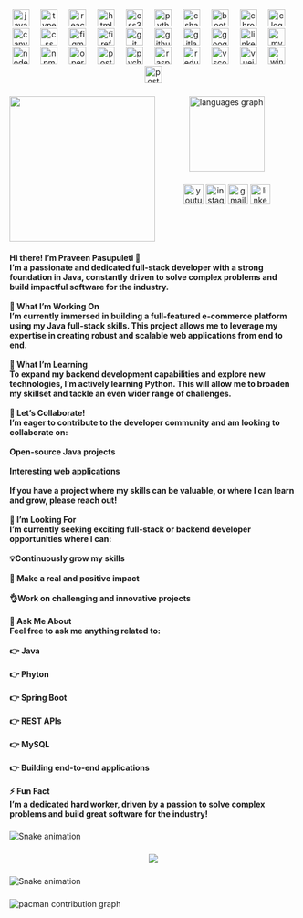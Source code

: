 <div align="center">
  <img src="https://cdn.jsdelivr.net/gh/devicons/devicon/icons/javascript/javascript-original.svg" height="30" alt="javascript logo"  />
  <img width="12" />
  <img src="https://cdn.jsdelivr.net/gh/devicons/devicon/icons/typescript/typescript-original.svg" height="30" alt="typescript logo"  />
  <img width="12" />
  <img src="https://cdn.jsdelivr.net/gh/devicons/devicon/icons/react/react-original.svg" height="30" alt="react logo"  />
  <img width="12" />
  <img src="https://cdn.jsdelivr.net/gh/devicons/devicon/icons/html5/html5-original.svg" height="30" alt="html5 logo"  />
  <img width="12" />
  <img src="https://cdn.jsdelivr.net/gh/devicons/devicon/icons/css3/css3-original.svg" height="30" alt="css3 logo"  />
  <img width="12" />
  <img src="https://cdn.jsdelivr.net/gh/devicons/devicon/icons/python/python-original.svg" height="30" alt="python logo"  />
  <img width="12" />
  <img src="https://cdn.jsdelivr.net/gh/devicons/devicon/icons/csharp/csharp-original.svg" height="30" alt="csharp logo"  />
  <img width="12" />
  <img src="https://cdn.jsdelivr.net/gh/devicons/devicon/icons/bootstrap/bootstrap-original.svg" height="30" alt="bootstrap logo"  />
  <img width="12" />
  <img src="https://cdn.jsdelivr.net/gh/devicons/devicon/icons/chrome/chrome-original.svg" height="30" alt="chrome logo"  />
  <img width="12" />
  <img src="https://cdn.jsdelivr.net/gh/devicons/devicon/icons/c/c-original.svg" height="30" alt="c logo"  />
  <img width="12" />
  <img src="https://cdn.jsdelivr.net/gh/devicons/devicon/icons/canva/canva-original.svg" height="30" alt="canva logo"  />
  <img width="12" />
  <img src="https://cdn.simpleicons.org/css/1572B6" height="30" alt="css logo"  />
  <img width="12" />
  <img src="https://cdn.jsdelivr.net/gh/devicons/devicon/icons/figma/figma-original.svg" height="30" alt="figma logo"  />
  <img width="12" />
  <img src="https://cdn.jsdelivr.net/gh/devicons/devicon/icons/firefox/firefox-original.svg" height="30" alt="firefox logo"  />
  <img width="12" />
  <img src="https://cdn.jsdelivr.net/gh/devicons/devicon/icons/git/git-original.svg" height="30" alt="git logo"  />
  <img width="12" />
  <img src="https://cdn.jsdelivr.net/gh/devicons/devicon/icons/github/github-original.svg" height="30" alt="github logo"  />
  <img width="12" />
  <img src="https://cdn.jsdelivr.net/gh/devicons/devicon/icons/gitlab/gitlab-original.svg" height="30" alt="gitlab logo"  />
  <img width="12" />
  <img src="https://cdn.jsdelivr.net/gh/devicons/devicon/icons/google/google-original.svg" height="30" alt="google logo"  />
  <img width="12" />
  <img src="https://cdn.jsdelivr.net/gh/devicons/devicon/icons/linkedin/linkedin-original.svg" height="30" alt="linkedin logo"  />
  <img width="12" />
  <img src="https://cdn.jsdelivr.net/gh/devicons/devicon/icons/mysql/mysql-original.svg" height="30" alt="mysql logo"  />
  <img width="12" />
  <img src="https://cdn.jsdelivr.net/gh/devicons/devicon/icons/nodejs/nodejs-original.svg" height="30" alt="nodejs logo"  />
  <img width="12" />
  <img src="https://cdn.jsdelivr.net/gh/devicons/devicon/icons/npm/npm-original-wordmark.svg" height="30" alt="npm logo"  />
  <img width="12" />
  <img src="https://cdn.jsdelivr.net/gh/devicons/devicon/icons/opera/opera-original.svg" height="30" alt="opera logo"  />
  <img width="12" />
  <img src="https://cdn.jsdelivr.net/gh/devicons/devicon/icons/postgresql/postgresql-original.svg" height="30" alt="postgresql logo"  />
  <img width="12" />
  <img src="https://cdn.jsdelivr.net/gh/devicons/devicon/icons/pycharm/pycharm-original.svg" height="30" alt="pycharm logo"  />
  <img width="12" />
  <img src="https://cdn.simpleicons.org/raspberrypi/A22846" height="30" alt="raspberrypi logo"  />
  <img width="12" />
  <img src="https://cdn.jsdelivr.net/gh/devicons/devicon/icons/redux/redux-original.svg" height="30" alt="redux logo"  />
  <img width="12" />
  <img src="https://cdn.jsdelivr.net/gh/devicons/devicon/icons/vscode/vscode-original.svg" height="30" alt="vscode logo"  />
  <img width="12" />
  <img src="https://cdn.jsdelivr.net/gh/devicons/devicon/icons/vuejs/vuejs-original.svg" height="30" alt="vuejs logo"  />
  <img width="12" />
  <img src="https://cdn.jsdelivr.net/gh/devicons/devicon/icons/windows8/windows8-original.svg" height="30" alt="windows8 logo"  />
  <img width="12" />
  <img src="https://cdn.simpleicons.org/postman/FF6C37" height="30" alt="postman logo"  />
</div>

###

<img align="left" height="255" src="https://media2.giphy.com/media/v1.Y2lkPTc5MGI3NjExY2Z4NnRwY3JpcThjd2VhMzRjYzdiZ2RkeXM0eGtmZDJhNGY0YWtiayZlcD12MV9pbnRlcm5hbF9naWZfYnlfaWQmY3Q9Zw/Y4ak9Ki2GZCbJxAnJD/giphy.gif"  />

###

<div align="center">
  <img src="https://github-readme-stats.vercel.app/api/top-langs?username=praveenpk8688&locale=en&hide_title=false&layout=compact&card_width=320&langs_count=6&theme=merko&hide_border=true" height="132" alt="languages graph"  />
</div>

###

<div align="center">
  <img src="https://img.shields.io/static/v1?message=Youtube&logo=youtube&label=&color=FF0000&logoColor=white&labelColor=&style=for-the-badge" height="35" alt="youtube logo"  />
  <img src="https://img.shields.io/static/v1?message=Instagram&logo=instagram&label=&color=E4405F&logoColor=white&labelColor=&style=for-the-badge" height="35" alt="instagram logo"  />
  <img src="https://img.shields.io/static/v1?message=Gmail&logo=gmail&label=&color=D14836&logoColor=white&labelColor=&style=for-the-badge" height="35" alt="gmail logo"  />
  <img src="https://img.shields.io/static/v1?message=LinkedIn&logo=linkedin&label=&color=0077B5&logoColor=white&labelColor=&style=for-the-badge" height="35" alt="linkedin logo"  />
</div>

###

<br clear="both">

<h4 align="left">Hi there! I’m Praveen Pasupuleti 👋<br>I’m a passionate and dedicated full-stack developer with a strong foundation in Java, constantly driven to solve complex problems and build impactful software for the industry.<br><br>🔭 What I’m Working On<br>I’m currently immersed in building a full-featured e-commerce platform using my Java full-stack skills. This project allows me to leverage my expertise in creating robust and scalable web applications from end to end.<br><br>🌱 What I’m Learning<br>To expand my backend development capabilities and explore new technologies, I’m actively learning Python. This will allow me to broaden my skillset and tackle an even wider range of challenges.<br><br>👯 Let’s Collaborate!<br>I’m eager to contribute to the developer community and am looking to collaborate on:<br><br>Open-source Java projects<br><br>Interesting web applications<br><br>If you have a project where my skills can be valuable, or where I can learn and grow, please reach out!<br><br>🤝 I’m Looking For<br>I’m currently seeking exciting full-stack or backend developer opportunities where I can:<br><br>💡Continuously grow my skills<br><br>🤌 Make a real and positive impact<br><br>👌Work on challenging and innovative projects<br><br>💬 Ask Me About<br>Feel free to ask me anything related to:<br><br>👉 Java<br><br>👉 Phyton<br><br>👉 Spring Boot<br><br>👉 REST APIs<br><br>👉 MySQL<br><br>👉 Building end-to-end applications<br><br>⚡ Fun Fact<br>I’m a dedicated hard worker, driven by a passion to solve complex problems and build great software for the industry!</h4>

###

<img src="https://raw.githubusercontent.com/praveenpk8688/praveenpk8688/output/snake.svg" alt="Snake animation" />

###

<div align="center">
  <img src="https://visitor-badge.laobi.icu/badge?page_id=praveenpk8688.praveenpk8688&left_color=darkslategrey"  />
</div>

###

<img src="https://raw.githubusercontent.com/praveenpk8688/praveenpk8688/output/snake.svg" alt="Snake animation" />

###

<picture>
  <source media="(prefers-color-scheme: dark)" srcset="https://raw.githubusercontent.com/praveenpk8688/praveenpk8688/output/pacman-contribution-graph-dark.svg">
  <source media="(prefers-color-scheme: light)" srcset="https://raw.githubusercontent.com/praveenpk8688/praveenpk8688/output/pacman-contribution-graph.svg">
  <img alt="pacman contribution graph" src="https://raw.githubusercontent.com/praveenpk8688/praveenpk8688/output/pacman-contribution-graph.svg">
</picture>

###
